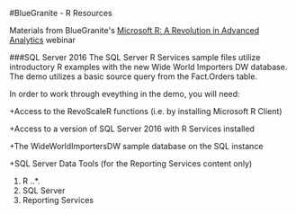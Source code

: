 #BlueGranite - R Resources

Materials from BlueGranite's [Microsoft R: A Revolution in Advanced Analytics](https://www.blue-granite.com/webinar-microsoft-r-a-revolution-of-advanced-analytics) webinar


###SQL Server 2016
The SQL Server R Services sample files utilize introductory R examples with the new Wide World Importers DW database. The demo utilizes a basic source query from the Fact.Orders table.

In order to work through eveything in the demo, you will need:

+Access to the RevoScaleR functions (i.e. by installing Microsoft R Client)

+Access to a version of SQL Server 2016 with R Services installed 

+The WideWorldImportersDW sample database on the SQL instance

+SQL Server Data Tools (for the Reporting Services content only)

1. R
..*.
2. SQL Server
3. Reporting Services
